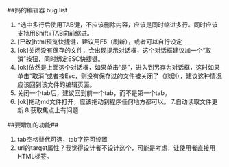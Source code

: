 ﻿##妈的编辑器 bug list

1. \*选中多行后使用TAB键，不应该删除内容，应该是同时缩进多行。同时应该支持用Shift+TAB向前缩进。
2. [已改]html预览快捷键，建议用F5（刷新），或者可以自行设定
3. [ok]关闭没有保存的文件，会出现提示对话框，这个对话框建议加一个“取消”按钮，同时绑定ESC快捷键。
4. [ok]依然是上面这个对话框，如果单击“是”，进入到另存为对话框，这时如果单击“取消”或者按Esc，则没有保存过的文件被关闭了（悲剧），建议这种情况应该回到该文件的编辑页面。
5. 关闭一个tab后，建议回到前一个tab，而不是第一个tab。
6. [ok]拖动md文件打开，应该拖动到程序任何地方都可以。
7.自动读取文件更新
8.获取焦点上有问题

##要增加的功能##
1. tab空格替代可选，tab字符可设置
2. url的target属性？我觉得设计者不设计这个，可能是考虑，让使用者直接用HTML标签。